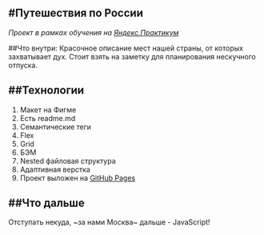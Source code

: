 #Путешествия по России
------
 *Проект в рамках обучения на [Яндекс.Практикум](https://praktikum.yandex.ru/ "Пойти учиться!")*
 
 ##Что внутри:
Красочное описание мест нашей страны, от которых захватывает дух. Стоит взять на заметку для планирования нескучного отпуска.

 ##Технологии
 ------
1. Макет на Фигме
2. Есть readme.md
3. Семантические теги
4. Flex
5. Grid
6. БЭМ
7. Nested файловая структура
8. Адаптивная верстка
9. Проект выложен на [GitHub Pages](https://deessedelaube.github.io/russian-travel/index.html)

##Что дальше 
 ------
Отступать некуда, ~за нами Москва~ дальше - JavaScript!
